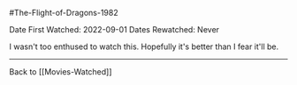 #The-Flight-of-Dragons-1982

Date First Watched:  2022-09-01
Dates Rewatched:  Never

I wasn't too enthused to watch this.  Hopefully it's better than I fear it'll be.

---
Back to [[Movies-Watched]]